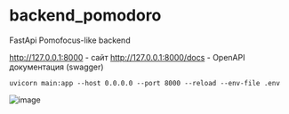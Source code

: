 # backend_pomodoro
FastApi Pomofocus-like backend


http://127.0.0.1:8000 - сайт
http://127.0.0.1:8000/docs - OpenAPI документация (swagger)

```
uvicorn main:app --host 0.0.0.0 --port 8000 --reload --env-file .env
```

![image](https://github.com/user-attachments/assets/db8f2a48-3b5b-4cd0-a43e-d48a42c585aa)
